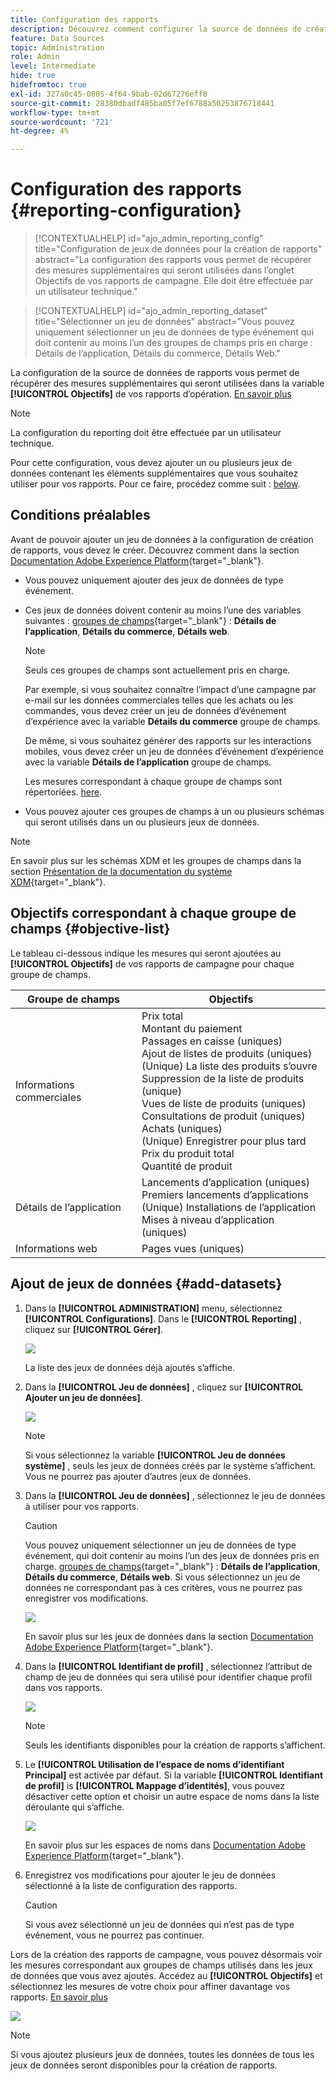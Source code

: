 ```yaml
---
title: Configuration des rapports
description: Découvrez comment configurer la source de données de création de rapports
feature: Data Sources
topic: Administration
role: Admin
level: Intermediate
hide: true
hidefromtoc: true
exl-id: 327a0c45-0805-4f64-9bab-02d67276eff8
source-git-commit: 28380dbadf485ba05f7ef6788a50253876718441
workflow-type: tm+mt
source-wordcount: '721'
ht-degree: 4%

---
```


# Configuration des rapports {#reporting-configuration}

>[!CONTEXTUALHELP]
>id="ajo_admin_reporting_config"
>title="Configuration de jeux de données pour la création de rapports"
>abstract="La configuration des rapports vous permet de récupérer des mesures supplémentaires qui seront utilisées dans l’onglet Objectifs de vos rapports de campagne. Elle doit être effectuée par un utilisateur technique."

>[!CONTEXTUALHELP]
>id="ajo_admin_reporting_dataset"
>title="Sélectionner un jeu de données"
>abstract="Vous pouvez uniquement sélectionner un jeu de données de type événement qui doit contenir au moins l’un des groupes de champs pris en charge : Détails de l’application, Détails du commerce, Détails Web."

<!--The reporting data source configuration allows you to define a connection to a system in order to retrieve additional information that will be used in your reports.-->

La configuration de la source de données de rapports vous permet de récupérer des mesures supplémentaires qui seront utilisées dans la variable **[!UICONTROL Objectifs]** de vos rapports d’opération. [En savoir plus](content-experiment.md#objectives-global)

>[!NOTE]
>
>La configuration du reporting doit être effectuée par un utilisateur technique. <!--Rights?-->

Pour cette configuration, vous devez ajouter un ou plusieurs jeux de données contenant les éléments supplémentaires que vous souhaitez utiliser pour vos rapports. Pour ce faire, procédez comme suit : [below](#add-datasets).

<!--
➡️ [Discover this feature in video](#video)
-->

## Conditions préalables


Avant de pouvoir ajouter un jeu de données à la configuration de création de rapports, vous devez le créer. Découvrez comment dans la section [Documentation Adobe Experience Platform](https://experienceleague.adobe.com/docs/experience-platform/catalog/datasets/user-guide.html?lang=en#create){target=&quot;_blank&quot;}.

* Vous pouvez uniquement ajouter des jeux de données de type événement.

* Ces jeux de données doivent contenir au moins l’une des variables suivantes : [groupes de champs](https://experienceleague.adobe.com/docs/experience-platform/xdm/tutorials/create-schema-ui.html#field-group){target=&quot;_blank&quot;} : **Détails de l’application**, **Détails du commerce**, **Détails web**.

   >[!NOTE]
   >
   >Seuls ces groupes de champs sont actuellement pris en charge.

   Par exemple, si vous souhaitez connaître l’impact d’une campagne par e-mail sur les données commerciales telles que les achats ou les commandes, vous devez créer un jeu de données d’événement d’expérience avec la variable **Détails du commerce** groupe de champs.

   De même, si vous souhaitez générer des rapports sur les interactions mobiles, vous devez créer un jeu de données d’événement d’expérience avec la variable **Détails de l’application** groupe de champs.

   Les mesures correspondant à chaque groupe de champs sont répertoriées. [here](#objective-list).

* Vous pouvez ajouter ces groupes de champs à un ou plusieurs schémas qui seront utilisés dans un ou plusieurs jeux de données.

>[!NOTE]
>
>En savoir plus sur les schémas XDM et les groupes de champs dans la section [Présentation de la documentation du système XDM](https://experienceleague.adobe.com/docs/experience-platform/xdm/home.html?lang=fr){target=&quot;_blank&quot;}.

## Objectifs correspondant à chaque groupe de champs {#objective-list}

Le tableau ci-dessous indique les mesures qui seront ajoutées au **[!UICONTROL Objectifs]** de vos rapports de campagne pour chaque groupe de champs.

| Groupe de champs | Objectifs |
|--- |--- |
| Informations commerciales | Prix total<br>Montant du paiement<br>Passages en caisse (uniques)<br>Ajout de listes de produits (uniques)<br>(Unique) La liste des produits s’ouvre<br>Suppression de la liste de produits (unique)<br>Vues de liste de produits (uniques)<br>Consultations de produit (uniques)<br>Achats (uniques)<br>(Unique) Enregistrer pour plus tard<br>Prix du produit total<br>Quantité de produit |
| Détails de l’application | Lancements d’application (uniques)<br>Premiers lancements d’applications<br>(Unique) Installations de l’application<br>Mises à niveau d’application (uniques) |
| Informations web | Pages vues (uniques) |

## Ajout de jeux de données {#add-datasets}

1. Dans la **[!UICONTROL ADMINISTRATION]** menu, sélectionnez **[!UICONTROL Configurations]**. Dans le  **[!UICONTROL Reporting]** , cliquez sur **[!UICONTROL Gérer]**.

   ![](assets/reporting-config-menu.png)

   La liste des jeux de données déjà ajoutés s’affiche.

1. Dans la **[!UICONTROL Jeu de données]** , cliquez sur **[!UICONTROL Ajouter un jeu de données]**.

   ![](assets/reporting-config-add.png)

   >[!NOTE]
   >
   >Si vous sélectionnez la variable **[!UICONTROL Jeu de données système]** , seuls les jeux de données créés par le système s’affichent. Vous ne pourrez pas ajouter d’autres jeux de données.

1. Dans la **[!UICONTROL Jeu de données]** , sélectionnez le jeu de données à utiliser pour vos rapports.

   >[!CAUTION]
   >
   >Vous pouvez uniquement sélectionner un jeu de données de type événement, qui doit contenir au moins l’un des jeux de données pris en charge. [groupes de champs](https://experienceleague.adobe.com/docs/experience-platform/xdm/tutorials/create-schema-ui.html#field-group){target=&quot;_blank&quot;} : **Détails de l’application**, **Détails du commerce**, **Détails web**. Si vous sélectionnez un jeu de données ne correspondant pas à ces critères, vous ne pourrez pas enregistrer vos modifications.

   ![](assets/reporting-config-datasets.png)

   En savoir plus sur les jeux de données dans la section [Documentation Adobe Experience Platform](https://experienceleague.adobe.com/docs/experience-platform/catalog/datasets/overview.html?lang=fr){target=&quot;_blank&quot;}.

1. Dans la **[!UICONTROL Identifiant de profil]** , sélectionnez l’attribut de champ de jeu de données qui sera utilisé pour identifier chaque profil dans vos rapports.

   ![](assets/reporting-config-profile-id.png)

   >[!NOTE]
   >
   >Seuls les identifiants disponibles pour la création de rapports s’affichent.

1. Le **[!UICONTROL Utilisation de l’espace de noms d’identifiant Principal]** est activée par défaut. Si la variable **[!UICONTROL Identifiant de profil]** is **[!UICONTROL Mappage d’identités]**, vous pouvez désactiver cette option et choisir un autre espace de noms dans la liste déroulante qui s’affiche.

   ![](assets/reporting-config-namespace.png)

   En savoir plus sur les espaces de noms dans [Documentation Adobe Experience Platform](https://experienceleague.adobe.com/docs/experience-platform/identity/namespaces.html?lang=fr){target=&quot;_blank&quot;}.

1. Enregistrez vos modifications pour ajouter le jeu de données sélectionné à la liste de configuration des rapports.

   >[!CAUTION]
   >
   >Si vous avez sélectionné un jeu de données qui n’est pas de type événement, vous ne pourrez pas continuer.

Lors de la création des rapports de campagne, vous pouvez désormais voir les mesures correspondant aux groupes de champs utilisés dans les jeux de données que vous avez ajoutés. Accédez au **[!UICONTROL Objectifs]** et sélectionnez les mesures de votre choix pour affiner davantage vos rapports. [En savoir plus](content-experiment.md#objectives-global)

![](assets/reporting-config-objectives.png)

>[!NOTE]
>
>Si vous ajoutez plusieurs jeux de données, toutes les données de tous les jeux de données seront disponibles pour la création de rapports.

<!--
## How-to video {#video}

Understand how to configure Experience Platform reporting data sources.

>[!VIDEO]()
-->
